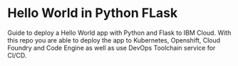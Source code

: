 # Hello World in Python FLask
Guide to deploy a Hello World app with Python and Flask to IBM Cloud. With this repo you are able to deploy the app to Kubernetes, Openshift, Cloud Foundry and Code Engine as well as use DevOps Toolchain service for CI/CD.
